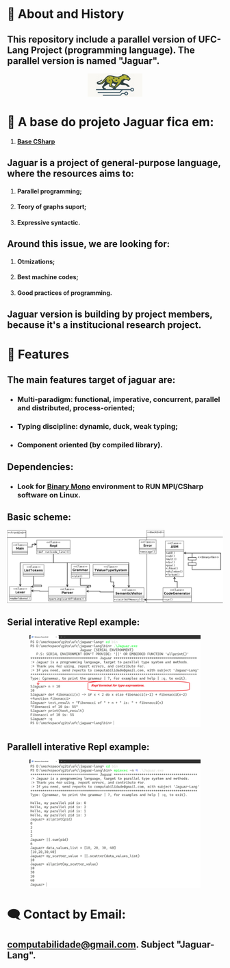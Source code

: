 # 🚀 About and History
## This repository include a parallel version of **UFC-Lang** Project (programming language). The parallel version is named "Jaguar".
<p align="center">
  <img src="./img/img_b_300.jpeg" style="width:128px" alt="Jaguar" title="Jaguar">
</p>

# 🚀 A base do projeto **Jaguar** fica em:
1. #### [Base CSharp](https://github.com/UFC-Jaguar/jaguar-lang/tree/main/Base)

## **Jaguar** is a project of general-purpose language, where the resources aims to:
1. #### Parallel programming;
2. #### Teory of graphs suport;
3. #### Expressive syntactic.
## Around this issue, we are looking for:
1. #### Otmizations;
2. #### Best machine codes;
3. #### Good practices of programming.
## Jaguar version is building by project members, because it's a institucional research project.
# 📃 Features
## The **main features** target of jaguar are:
- ### Multi-paradigm: functional, imperative, concurrent, parallel and distributed, process-oriented;
- ### Typing discipline: dynamic, duck, weak typing;
- ### Component oriented (by compiled library).

## Dependencies:
- ### Look for [Binary Mono](https://github.com/UFC-Jaguar/jaguar-lang/tree/main/cluster_environment_install) environment to RUN MPI/CSharp software on Linux.

## Basic scheme:
<p align="center">
  <img src="./img/DiagramaClasse.png" alt="Class Diagram" width="650">
</p>

## Serial interative Repl example:
<p align="center">
  <img src="./img/Ex1.png" alt="Class Diagram" width="400">
</p>

## Parallell interative Repl example:
<p align="center">
  <img src="./img/Ex2.png" alt="Class Diagram" width="400">
</p>

# 🗨️ Contact by Email:
## computabilidade@gmail.com. Subject "Jaguar-Lang".

